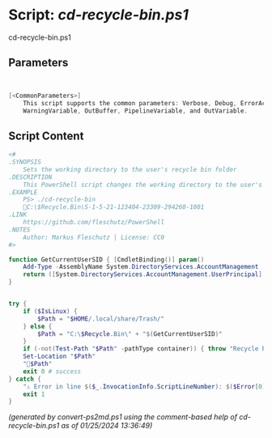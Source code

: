 Script: *cd-recycle-bin.ps1*
========================

cd-recycle-bin.ps1 


Parameters
----------
```powershell


[<CommonParameters>]
    This script supports the common parameters: Verbose, Debug, ErrorAction, ErrorVariable, WarningAction, 
    WarningVariable, OutBuffer, PipelineVariable, and OutVariable.
```

Script Content
--------------
```powershell
<#
.SYNOPSIS
	Sets the working directory to the user's recycle bin folder
.DESCRIPTION
	This PowerShell script changes the working directory to the user's recycle bin folder.
.EXAMPLE
	PS> ./cd-recycle-bin
	📂C:\$Recycle.Bin\S-1-5-21-123404-23309-294260-1001
.LINK
	https://github.com/fleschutz/PowerShell
.NOTES
	Author: Markus Fleschutz | License: CC0
#>

function GetCurrentUserSID { [CmdletBinding()] param()
	Add-Type -AssemblyName System.DirectoryServices.AccountManagement
	return ([System.DirectoryServices.AccountManagement.UserPrincipal]::Current).SID.Value
}


try {
	if ($IsLinux) {
		$Path = "$HOME/.local/share/Trash/"
	} else {
		$Path = "C:\$Recycle.Bin\" + "$(GetCurrentUserSID)"
	}
	if (-not(Test-Path "$Path" -pathType container)) { throw "Recycle bin folder at 📂$Path doesn't exist (yet)" }
	Set-Location "$Path"
	"📂$Path"
	exit 0 # success
} catch {
	"⚠️ Error in line $($_.InvocationInfo.ScriptLineNumber): $($Error[0])"
	exit 1
}
```

*(generated by convert-ps2md.ps1 using the comment-based help of cd-recycle-bin.ps1 as of 01/25/2024 13:36:49)*
